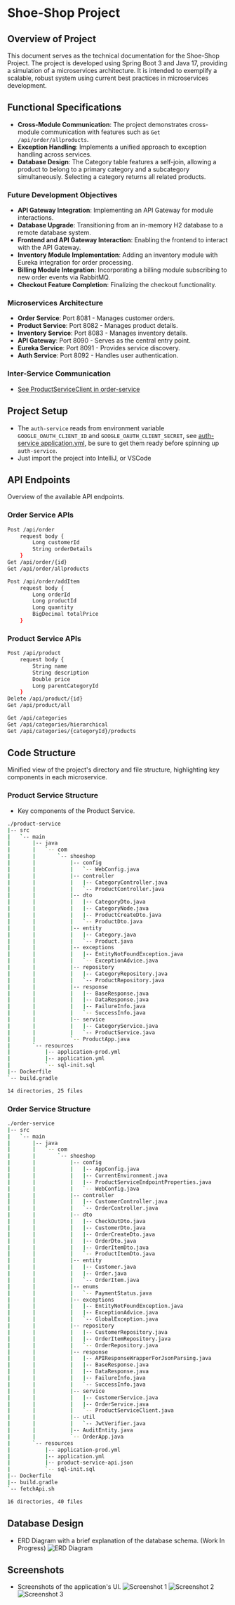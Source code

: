 # Shoe-Shop Project

## Overview of Project
This document serves as the technical documentation for the Shoe-Shop Project. The project is developed using Spring Boot 3 and Java 17, providing a simulation of a microservices architecture. It is intended to exemplify a scalable, robust system using current best practices in microservices development.

## Functional Specifications
- **Cross-Module Communication**: The project demonstrates cross-module communication with features such as `Get /api/order/allproducts`.
- **Exception Handling**: Implements a unified approach to exception handling across services.
- **Database Design**: The Category table features a self-join, allowing a product to belong to a primary category and a subcategory simultaneously. Selecting a category returns all related products.

### Future Development Objectives
- **API Gateway Integration**: Implementing an API Gateway for module interactions.
- **Database Upgrade**: Transitioning from an in-memory H2 database to a remote database system.
- **Frontend and API Gateway Interaction**: Enabling the frontend to interact with the API Gateway.
- **Inventory Module Implementation**: Adding an inventory module with Eureka integration for order processing.
- **Billing Module Integration**: Incorporating a billing module subscribing to new order events via RabbitMQ.
- **Checkout Feature Completion**: Finalizing the checkout functionality.

### Microservices Architecture
- **Order Service**: Port 8081 - Manages customer orders.
- **Product Service**: Port 8082 - Manages product details.
- **Inventory Service**: Port 8083 - Manages inventory details.
- **API Gateway**: Port 8090 - Serves as the central entry point.
- **Eureka Service**: Port 8091 - Provides service discovery.
- **Auth Service**: Port 8092 - Handles user authentication.

### Inter-Service Communication
- [See ProductServiceClient in order-service](./order-service/src/main/java/com/shoeshop/service/ProductServiceClient.java)

## Project Setup
- The `auth-service` reads from environment variable `GOOGLE_OAUTH_CLIENT_ID` and `GOOGLE_OAUTH_CLIENT_SECRET`, see [auth-service application.yml](./auth-service/src/main/resources/application.yml), be sure to get them ready before spinning up `auth-service`.
- Just import the project into IntelliJ, or VSCode

## API Endpoints
Overview of the available API endpoints.

### Order Service APIs
```bash
Post /api/order
    request body {
        Long customerId
        String orderDetails
    }
Get /api/order/{id}
Get /api/order/allproducts

Post /api/order/addItem
    request body {
        Long orderId
        Long productId
        Long quantity
        BigDecimal totalPrice
    }
```

### Product Service APIs
```bash
Post /api/product
    request body {
        String name
        String description
        Double price
        Long parentCategoryId
    }
Delete /api/product/{id}
Get /api/product/all

Get /api/categories
Get /api/categories/hierarchical
Get /api/categories/{categoryId}/products
```

## Code Structure
Minified view of the project's directory and file structure, highlighting key components in each microservice.

### Product Service Structure
- Key components of the Product Service.

```bash
./product-service
|-- src
|   `-- main
|       |-- java
|       |   `-- com
|       |       `-- shoeshop
|       |           |-- config
|       |           |   `-- WebConfig.java
|       |           |-- controller
|       |           |   |-- CategoryController.java
|       |           |   `-- ProductController.java
|       |           |-- dto
|       |           |   |-- CategoryDto.java
|       |           |   |-- CategoryNode.java
|       |           |   |-- ProductCreateDto.java
|       |           |   `-- ProductDto.java
|       |           |-- entity
|       |           |   |-- Category.java
|       |           |   `-- Product.java
|       |           |-- exceptions
|       |           |   |-- EntityNotFoundException.java
|       |           |   `-- ExceptionAdvice.java
|       |           |-- repository
|       |           |   |-- CategoryRepository.java
|       |           |   `-- ProductRepository.java
|       |           |-- response
|       |           |   |-- BaseResponse.java
|       |           |   |-- DataResponse.java
|       |           |   |-- FailureInfo.java
|       |           |   `-- SuccessInfo.java
|       |           |-- service
|       |           |   |-- CategoryService.java
|       |           |   `-- ProductService.java
|       |           `-- ProductApp.java
|       `-- resources
|           |-- application-prod.yml
|           |-- application.yml
|           `-- sql-init.sql
|-- Dockerfile
`-- build.gradle

14 directories, 25 files
```

### Order Service Structure
```bash
./order-service
|-- src
|   `-- main
|       |-- java
|       |   `-- com
|       |       `-- shoeshop
|       |           |-- config
|       |           |   |-- AppConfig.java
|       |           |   |-- CurrentEnvironment.java
|       |           |   |-- ProductServiceEndpointProperties.java
|       |           |   `-- WebConfig.java
|       |           |-- controller
|       |           |   |-- CustomerController.java
|       |           |   `-- OrderController.java
|       |           |-- dto
|       |           |   |-- CheckOutDto.java
|       |           |   |-- CustomerDto.java
|       |           |   |-- OrderCreateDto.java
|       |           |   |-- OrderDto.java
|       |           |   |-- OrderItemDto.java
|       |           |   `-- ProductItemDto.java
|       |           |-- entity
|       |           |   |-- Customer.java
|       |           |   |-- Order.java
|       |           |   `-- OrderItem.java
|       |           |-- enums
|       |           |   `-- PaymentStatus.java
|       |           |-- exceptions
|       |           |   |-- EntityNotFoundException.java
|       |           |   |-- ExceptionAdvice.java
|       |           |   `-- GlobalException.java
|       |           |-- repository
|       |           |   |-- CustomerRepository.java
|       |           |   |-- OrderItemRepository.java
|       |           |   `-- OrderRepository.java
|       |           |-- response
|       |           |   |-- APIResponseWrapperForJsonParsing.java
|       |           |   |-- BaseResponse.java
|       |           |   |-- DataResponse.java
|       |           |   |-- FailureInfo.java
|       |           |   `-- SuccessInfo.java
|       |           |-- service
|       |           |   |-- CustomerService.java
|       |           |   |-- OrderService.java
|       |           |   `-- ProductServiceClient.java
|       |           |-- util
|       |           |   `-- JwtVerifier.java
|       |           |-- AuditEntity.java
|       |           `-- OrderApp.java
|       `-- resources
|           |-- application-prod.yml
|           |-- application.yml
|           |-- product-service-api.json
|           `-- sql-init.sql
|-- Dockerfile
|-- build.gradle
`-- fetchApi.sh

16 directories, 40 files
```

## Database Design
- ERD Diagram with a brief explanation of the database schema.
(Work In Progress)
![ERD Diagram](./erd-2.jpg)

## Screenshots
- Screenshots of the application's UI.
![Screenshot 1](./screenshot_1.jpg)
![Screenshot 2](./screenshot_2.jpg)
![Screenshot 3](./screenshot_3.jpg)
